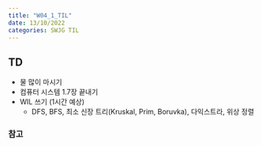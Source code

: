 ```yaml
---
title: "W04_1_TIL"
date: 13/10/2022
categories: SWJG TIL
---
```


## TD

- 물 많이 마시기
- 컴퓨터 시스템 1.7장 끝내기
- WIL 쓰기 (1시간 예상)
  - DFS, BFS, 최소 신장 트리(Kruskal, Prim, Boruvka), 다익스트라, 위상 정렬

### 참고
